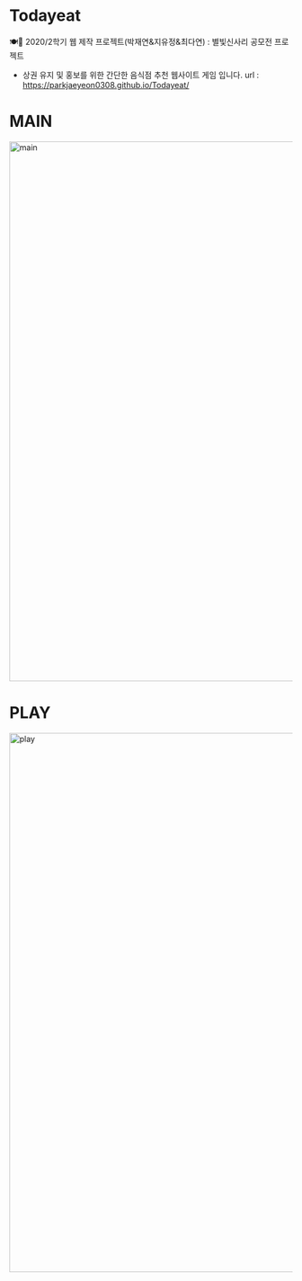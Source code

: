 # Todayeat
🍽🎊 2020/2학기 웹 제작 프로젝트(박재연&amp;지유정&amp;최다연) : 별빛신사리 공모전 프로젝트
- 상권 유지 및 홍보를 위한 간단한 음식점 추천 웹사이트 게임 입니다.
url : https://parkjaeyeon0308.github.io/Todayeat/

# MAIN
<img width="960" alt="main" src="https://user-images.githubusercontent.com/62472505/105805265-fc006a80-5fe4-11eb-8112-971e6f88adee.PNG">

# PLAY
<img width="959" alt="play" src="https://user-images.githubusercontent.com/62472505/105805285-06226900-5fe5-11eb-8a7d-4b320b977244.PNG">
